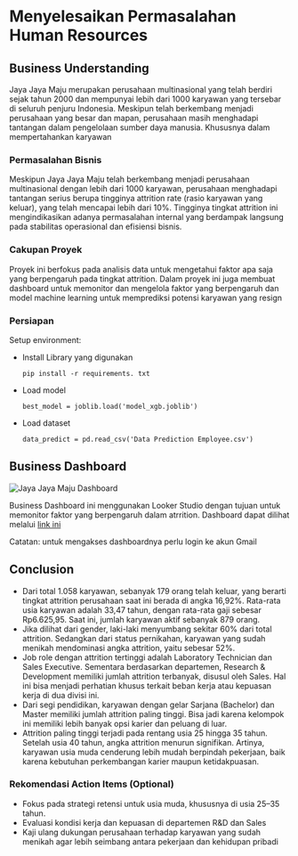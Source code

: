 # Menyelesaikan Permasalahan Human Resources

## Business Understanding

Jaya Jaya Maju merupakan perusahaan multinasional yang telah berdiri sejak tahun 2000 dan mempunyai lebih dari 1000 karyawan yang tersebar di seluruh penjuru Indonesia. Meskipun telah berkembang menjadi perusahaan yang besar dan mapan, perusahaan masih menghadapi tantangan dalam pengelolaan sumber daya manusia. Khususnya dalam mempertahankan karyawan

### Permasalahan Bisnis
Meskipun Jaya Jaya Maju telah berkembang menjadi perusahaan multinasional dengan lebih dari 1000 karyawan, perusahaan menghadapi tantangan serius berupa tingginya attrition rate (rasio karyawan yang keluar), yang telah mencapai lebih dari 10%. Tingginya tingkat attrition ini mengindikasikan adanya permasalahan internal yang berdampak langsung pada stabilitas operasional dan efisiensi bisnis.
### Cakupan Proyek

Proyek ini berfokus pada analisis data untuk mengetahui faktor apa saja yang berpengaruh pada tingkat attrition. Dalam proyek ini juga membuat dashboard untuk memonitor dan mengelola faktor yang berpengaruh dan model machine learning untuk memprediksi potensi karyawan yang resign

### Persiapan

Setup environment:
* Install Library yang digunakan
  ```
  pip install -r requirements. txt
  ```
* Load model
  ```
  best_model = joblib.load('model_xgb.joblib')
  ```
* Load dataset
  ```
  data_predict = pd.read_csv('Data Prediction Employee.csv')
  ```
## Business Dashboard
![Jaya Jaya Maju Dashboard](https://github.com/user-attachments/assets/e5c8a487-d060-4339-89f5-667b49123067)

Business Dashboard ini menggunakan Looker Studio dengan tujuan untuk memonitor faktor yang berpengaruh dalam atrrition. Dashboard dapat dilihat melalui [link ini](https://lookerstudio.google.com/reporting/e9c46dc9-aa51-4bbb-80a6-98d9f67190e1)

Catatan: untuk mengakses dashboardnya perlu login ke akun Gmail
## Conclusion
* Dari total 1.058 karyawan, sebanyak 179 orang telah keluar, yang berarti tingkat attrition perusahaan saat ini berada di angka 16,92%. Rata-rata usia karyawan adalah 33,47 tahun, dengan rata-rata gaji sebesar Rp6.625,95. Saat ini, jumlah karyawan aktif sebanyak 879 orang.
* Jika dilihat dari gender, laki-laki menyumbang sekitar 60% dari total attrition. Sedangkan dari status pernikahan, karyawan yang sudah menikah mendominasi angka attrition, yaitu sebesar 52%.
* Job role dengan attrition tertinggi adalah Laboratory Technician dan Sales Executive. Sementara berdasarkan departemen, Research & Development memiliki jumlah attrition terbanyak, disusul oleh Sales. Hal ini bisa menjadi perhatian khusus terkait beban kerja atau kepuasan kerja di dua divisi ini.
* Dari segi pendidikan, karyawan dengan gelar Sarjana (Bachelor) dan Master memiliki jumlah attrition paling tinggi. Bisa jadi karena kelompok ini memiliki lebih banyak opsi karier dan peluang di luar.
* Attrition paling tinggi terjadi pada rentang usia 25 hingga 35 tahun. Setelah usia 40 tahun, angka attrition menurun signifikan. Artinya, karyawan usia muda cenderung lebih mudah berpindah pekerjaan, baik karena kebutuhan perkembangan karier maupun ketidakpuasan.

### Rekomendasi Action Items (Optional)
* Fokus pada strategi retensi untuk usia muda, khususnya di usia 25–35 tahun.
* Evaluasi kondisi kerja dan kepuasan di departemen R&D dan Sales
* Kaji ulang dukungan perusahaan terhadap karyawan yang sudah menikah agar lebih seimbang antara pekerjaan dan kehidupan pribadi
